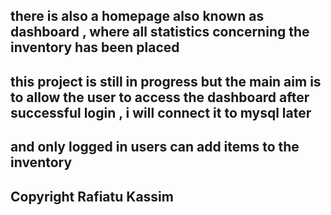 ## there is also a homepage also known as dashboard , where all statistics concerning the inventory has been placed 
## this project is still in progress but the main aim is to allow the user to access the dashboard after successful login , i will connect it to mysql later 
## and only logged in users can add items to the inventory
## Copyright Rafiatu Kassim
